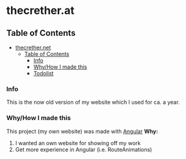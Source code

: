thecrether.at
======

## Table of Contents

- [thecrether.net](#thecrethernet)
  - [Table of Contents](#table-of-contents)
    - [Info](#info)
    - [Why/How I made this](#whyhow-i-made-this)
    - [Todolist](#todolist)

### Info

This is the now old version of my website which I used for ca. a year.

### Why/How I made this

This project (my own website) was made with [Angular][1]
**Why:**

1. I wanted an own website for showing off my work
2. Get more experience in Angular (i.e. RouteAnimations)

[1]: https://angular.io
[2]: https://github.com/thecrether/express-backend
